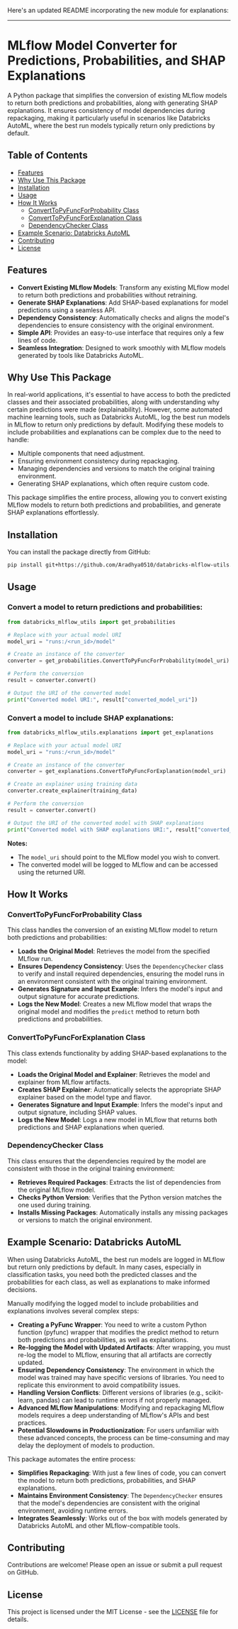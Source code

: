 Here's an updated README incorporating the new module for explanations:

---

# MLflow Model Converter for Predictions, Probabilities, and SHAP Explanations

A Python package that simplifies the conversion of existing MLflow models to return both predictions and probabilities, along with generating SHAP explanations. It ensures consistency of model dependencies during repackaging, making it particularly useful in scenarios like Databricks AutoML, where the best run models typically return only predictions by default.

## Table of Contents

- [Features](#features)
- [Why Use This Package](#why-use-this-package)
- [Installation](#installation)
- [Usage](#usage)
- [How It Works](#how-it-works)
  - [ConvertToPyFuncForProbability Class](#converttopyfuncforprobability-class)
  - [ConvertToPyFuncForExplanation Class](#converttopyfuncforexplanation-class)
  - [DependencyChecker Class](#dependencychecker-class)
- [Example Scenario: Databricks AutoML](#example-scenario-databricks-automl)
- [Contributing](#contributing)
- [License](#license)

## Features

- **Convert Existing MLflow Models**: Transform any existing MLflow model to return both predictions and probabilities without retraining.
- **Generate SHAP Explanations**: Add SHAP-based explanations for model predictions using a seamless API.
- **Dependency Consistency**: Automatically checks and aligns the model's dependencies to ensure consistency with the original environment.
- **Simple API**: Provides an easy-to-use interface that requires only a few lines of code.
- **Seamless Integration**: Designed to work smoothly with MLflow models generated by tools like Databricks AutoML.

## Why Use This Package

In real-world applications, it's essential to have access to both the predicted classes and their associated probabilities, along with understanding why certain predictions were made (explainability). However, some automated machine learning tools, such as Databricks AutoML, log the best run models in MLflow to return only predictions by default. Modifying these models to include probabilities and explanations can be complex due to the need to handle:

- Multiple components that need adjustment.
- Ensuring environment consistency during repackaging.
- Managing dependencies and versions to match the original training environment.
- Generating SHAP explanations, which often require custom code.

This package simplifies the entire process, allowing you to convert existing MLflow models to return both predictions and probabilities, and generate SHAP explanations effortlessly.

## Installation

You can install the package directly from GitHub:

```bash
pip install git+https://github.com/Aradhya0510/databricks-mlflow-utils.git
```

## Usage

### Convert a model to return predictions and probabilities:

```python
from databricks_mlflow_utils import get_probabilities

# Replace with your actual model URI
model_uri = "runs:/<run_id>/model"

# Create an instance of the converter
converter = get_probabilities.ConvertToPyFuncForProbability(model_uri)

# Perform the conversion
result = converter.convert()

# Output the URI of the converted model
print("Converted model URI:", result["converted_model_uri"])
```

### Convert a model to include SHAP explanations:

```python
from databricks_mlflow_utils.explanations import get_explanations

# Replace with your actual model URI
model_uri = "runs:/<run_id>/model"

# Create an instance of the converter
converter = get_explanations.ConvertToPyFuncForExplanation(model_uri)

# Create an explainer using training data
converter.create_explainer(training_data)

# Perform the conversion
result = converter.convert()

# Output the URI of the converted model with SHAP explanations
print("Converted model with SHAP explanations URI:", result["converted_model_uri"])
```

**Notes:**

- The `model_uri` should point to the MLflow model you wish to convert.
- The converted model will be logged to MLflow and can be accessed using the returned URI.

## How It Works

### ConvertToPyFuncForProbability Class

This class handles the conversion of an existing MLflow model to return both predictions and probabilities:

- **Loads the Original Model**: Retrieves the model from the specified MLflow run.
- **Ensures Dependency Consistency**: Uses the `DependencyChecker` class to verify and install required dependencies, ensuring the model runs in an environment consistent with the original training environment.
- **Generates Signature and Input Example**: Infers the model's input and output signature for accurate predictions.
- **Logs the New Model**: Creates a new MLflow model that wraps the original model and modifies the `predict` method to return both predictions and probabilities.

### ConvertToPyFuncForExplanation Class

This class extends functionality by adding SHAP-based explanations to the model:

- **Loads the Original Model and Explainer**: Retrieves the model and explainer from MLflow artifacts.
- **Creates SHAP Explainer**: Automatically selects the appropriate SHAP explainer based on the model type and flavor.
- **Generates Signature and Input Example**: Infers the model's input and output signature, including SHAP values.
- **Logs the New Model**: Logs a new model in MLflow that returns both predictions and SHAP explanations when queried.

### DependencyChecker Class

This class ensures that the dependencies required by the model are consistent with those in the original training environment:

- **Retrieves Required Packages**: Extracts the list of dependencies from the original MLflow model.
- **Checks Python Version**: Verifies that the Python version matches the one used during training.
- **Installs Missing Packages**: Automatically installs any missing packages or versions to match the original environment.

## Example Scenario: Databricks AutoML

When using Databricks AutoML, the best run models are logged in MLflow but return only predictions by default. In many cases, especially in classification tasks, you need both the predicted classes and the probabilities for each class, as well as explanations to make informed decisions.

Manually modifying the logged model to include probabilities and explanations involves several complex steps:

- **Creating a PyFunc Wrapper**: You need to write a custom Python function (pyfunc) wrapper that modifies the predict method to return both predictions and probabilities, as well as explanations.
- **Re-logging the Model with Updated Artifacts**: After wrapping, you must re-log the model to MLflow, ensuring that all artifacts are correctly updated.
- **Ensuring Dependency Consistency**: The environment in which the model was trained may have specific versions of libraries. You need to replicate this environment to avoid compatibility issues.
- **Handling Version Conflicts**: Different versions of libraries (e.g., scikit-learn, pandas) can lead to runtime errors if not properly managed.
- **Advanced MLflow Manipulations**: Modifying and repackaging MLflow models requires a deep understanding of MLflow's APIs and best practices.
- **Potential Slowdowns in Productionization**: For users unfamiliar with these advanced concepts, the process can be time-consuming and may delay the deployment of models to production.

This package automates the entire process:

- **Simplifies Repackaging**: With just a few lines of code, you can convert the model to return both predictions, probabilities, and SHAP explanations.
- **Maintains Environment Consistency**: The `DependencyChecker` ensures that the model's dependencies are consistent with the original environment, avoiding runtime errors.
- **Integrates Seamlessly**: Works out of the box with models generated by Databricks AutoML and other MLflow-compatible tools.

## Contributing

Contributions are welcome! Please open an issue or submit a pull request on GitHub.

## License

This project is licensed under the MIT License - see the [LICENSE](LICENSE) file for details.

